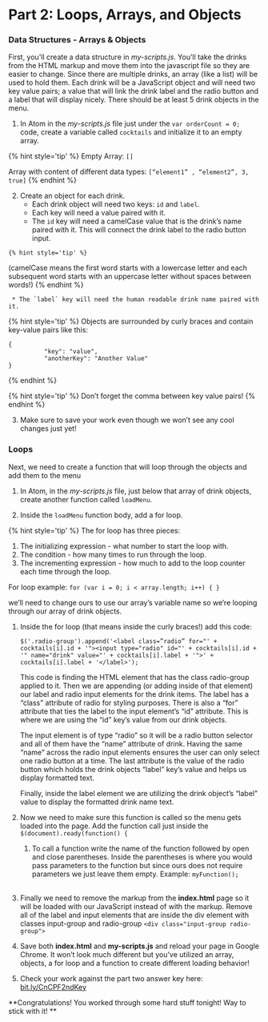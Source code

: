 # Part 2:  Loops, Arrays, and Objects

### Data Structures - Arrays & Objects 
First, you'll create a data structure in _my-scripts.js_. You’ll take the drinks from the HTML markup and move them into the javascript file so they are easier to change.  Since there are multiple drinks, an array (like a list) will be used to hold them.  Each drink will be a JavaScript object and will need two key value pairs; a value that will link the drink label and the radio button and a label that will display nicely.  There should be at least 5 drink objects in the menu.

  1. In Atom in the _my-scripts.js_ file just under the `var orderCount = 0;` code, create a variable called `cocktails` and initialize it to an empty array.  
  
  {% hint style='tip' %}
Empty Array: `[]`

Array with content of different data types: `[“element1” , “element2”, 3, true]`
  {% endhint %}

  2. Create an object for each drink.  
     * Each drink object will need two keys: `id` and `label`.
     * Each key will need a value paired with it.  
     * The `id` key will need a camelCase value that is the drink’s name paired with it.  This will connect the drink label to the radio button input.  

    {% hint style='tip' %}
(camelCase means the first word starts with a lowercase letter and each subsequent word starts with an uppercase letter without spaces between words!)
    {% endhint %} 
     
     * The `label` key will need the human readable drink name paired with it. 
     
  {% hint style='tip' %}
Objects are surrounded by curly braces and contain key-value pairs like this:
```
{
          "key": "value",
          "anotherKey": "Another Value"
}
```
  {% endhint %}

  {% hint style='tip' %}
Don’t forget the comma between key value pairs!
  {% endhint %}

  3.  Make sure to save your work even though we won’t see any cool changes just yet!

### Loops
Next, we need to create a function that will loop through the objects and add them to the menu

  1.  In Atom, in the _my-scripts.js_ file, just below that array of drink objects, create another function called `loadMenu`.  

  2.  Inside the `loadMenu` function body, add a for loop. 
  
  {% hint style='tip' %}
The for loop has three pieces:
  1. The initializing expression - what number to start the loop with.
  2. The condition - how many times to run through the loop.
  3. The incrementing expression - how much to add to the loop counter each time through the loop.

For loop example: 
`for (var i = 0; i < array.length; i++) { }`

we’ll need to change ours to use our array’s variable name so we’re looping through our array of drink objects. 



  1.  Inside the for loop (that means inside the curly braces!) add this code:
    
      ``$('.radio-group').append('<label class=”radio” for="' + cocktails[i].id + '"><input type="radio" id="' + cocktails[i].id + '" name="drink" value="' + cocktails[i].label + '">' + cocktails[i].label + '</label>');``

        This code is finding the HTML element that has the class radio-group applied to it.  Then we are appending (or adding inside of that element) our label and radio input elements for the drink items. The label has a “class” attribute of radio for styling purposes.  There is also a “for” attribute that ties the label to the input element’s “id” attribute. This is where we are using the “id” key’s value from our drink objects.  

      The input element is of type “radio” so it will be a radio button selector and all of them have the “name” attribute of drink.  Having the same “name” across the radio input elements ensures the user can only select one radio button at a time. The last attribute is the value of the radio button which holds the drink objects “label” key’s value and helps us display formatted text.

      Finally, inside the label element we are utilizing the drink object’s “label” value to display the formatted drink name text.

  1.  Now we need to make sure this function is called so the menu gets loaded into the page. Add the function call just inside the `$(document).ready(function() {`

      1.  To call a function write the name of the function followed by open and close parentheses.  Inside the parentheses is where you would pass parameters to the function but since ours does not require parameters we just leave them empty. Example: `myFunction();`<br><br>

  1.  Finally we need to remove the markup from the **index.html** page so it will be loaded with our JavaScript instead of with the markup. Remove all of the label and input elements that are inside the div element with classes input-group and radio-group
  `<div class="input-group radio-group">`

  1.  Save both **index.html** and **my-scripts.js** and reload your page in Google Chrome.  It won’t look much different but you’ve utilized an array, objects, a for loop and a function to create different loading behavior!

1.  Check your work against the part two answer key here: [bit.ly/CnCPF2ndKey](http://bit.ly/CnCPF2ndKey)

**Congratulations!  You worked through some hard stuff tonight!  Way to stick with it!
**